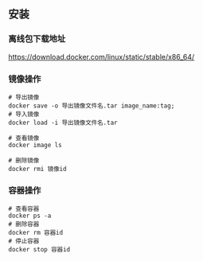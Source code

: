 ## 安装

### 离线包下载地址

https://download.docker.com/linux/static/stable/x86_64/



### 镜像操作

```shell
# 导出镜像
docker save -o 导出镜像文件名.tar image_name:tag;
# 导入镜像
docker load -i 导出镜像文件名.tar

# 查看镜像
docker image ls

# 删除镜像
docker rmi 镜像id
```



### 容器操作

```shell
# 查看容器
docker ps -a
# 删除容器
docker rm 容器id
# 停止容器
docker stop 容器id
```

